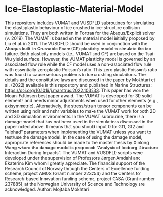 # Ice-Elastoplastic-Material-Model
This repository includes VUMAT and VUSDFLD subroutines for simulating the elastoplastic behaviour of ice crushed in ice-structure collision simulations. They are both written in Fortran for the Abaqus/Explicit solver (v. 2019). The VUMAT is based on the material model initially proposed by Liu et al. in 2011. The VUSDFLD should be used in conjunction with the Abaqus built-in Crushable Foam (CF) plasticity model to simulate the ice failure. Both plasticity models (i.e., VUMAT and CF) are based on the Tsai-Wu yield surface. However, the VUMAT plasticity model is governed by an associated flow rule while the CF model uses a non-associated flow rule with essentially zero plastic Poisson’s ratio. This zero plastic Poisson’s ratio was found to cause serious problems in ice crushing simulations. The details and the constitutive laws are discussed in the paper by Mokhtari et al. (2022) available in this repository and published in Marine Structures: https://doi.org/10.1016/j.marstruc.2022.103233. This paper has won the Moan-Faltinsen best paper award.
The VUMAT is developed for 3D solid elements and needs minor adjustments when used for other elements (e.g., axisymmetric). Alternatively, the stress/strain tensor components can be written using ndir and nshr variables to make the VUMAT work for both 2D and 3D simulation environments.
In the VUMAT subroutine, there is a damage model that has not been used in the simulations discussed in the paper noted above. It means that you should input 0 for Gf1, Gf2 and "alphad" parameters when implementing the VUMAT unless you want to test/use the damage model. In the case of using the damage model, appropriate references should be made to the master thesis by Xintong Wang where the damage model is proposed: “Analysis of Iceberg-Structure Interaction During Impacts”.
The VUMAT and VUSDFLD scripts were developed under the supervision of Professors Jørgen Amdahl and Ekaterina Kim whom I greatly appreciate. The financial support of the Research Council of Norway through the Centers of Excellence funding scheme, project AMOS (Grant number 223254) and the Centers for Research-based Innovation funding scheme, project CASA (Grant number 237885), at the Norwegian University of Science and Technology are acknowledged. 
Author: Mojtaba Mokhtari

